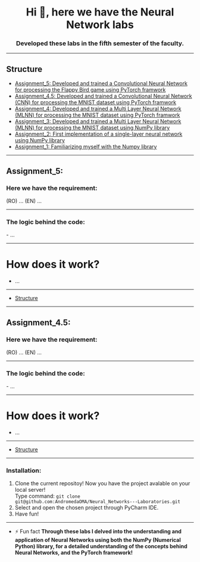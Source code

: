 <h1 align="center">Hi 👋, here we have the Neural Network labs</h1>
<h3 align="center">Developed these labs in the fifth semester of the faculty.</h3>

---

## Structure
* [Assignment_5: Developed and trained a Convolutional Neural Network for processing the Flappy Bird game using PyTorch framwork](#assignment_5)
* [Assignment_4.5: Developed and trained a Convolutional Neural Network (CNN) for processing the MNIST dataset using PyTorch framwork](#assignment_4.5)
* [Assignment_4: Developed and trained a Multi Layer Neural Network (MLNN) for processing the MNIST dataset using PyTorch framwork](#assignment_4)
* [Assignment_3: Developed and trained a Multi Layer Neural Network (MLNN) for processing the MNIST dataset using NumPy library](#assignment_3)
* [Assignment_2: First implementation of a single-layer neural network using NumPy library](#assignment_2)
* [Assignment_1: Familiarizing myself with the Numpy library](#assignment_1)

--------------------------------------------------------------------------------
## Assignment_5:
<h3 align="left">Here we have the requirement:</h3>
(RO) ...
(EN) ...

---

<h3 align="left">The logic behind the code:</h3>
  - ...

---

# How does it work?
  - ...

---

 * [Structure](#structure)

---

## Assignment_4.5:
<h3 align="left">Here we have the requirement:</h3>
(RO) ...
(EN) ...

---

<h3 align="left">The logic behind the code:</h3>
  - ...

---

# How does it work?
- ...

---

 * [Structure](#structure)

---

<h3 align="left">Installation:</h3>

1. Clone the current repositoy! Now you have the project avalable on your local server!</br>
 Type command: ```git clone git@github.com:AndromedaOMA/Neural_Networks---Laboratories.git```
2. Select and open the chosen project through PyCharm IDE.
3. Have fun!
    
---

- ⚡ Fun fact **Through these labs I delved into the understanding and application of Neural Networks using both the NumPy (Numerical Python) library, for a detailed understanding of the concepts behind Neural Networks, and the PyTorch framework!**
